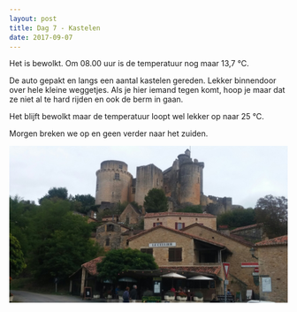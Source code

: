 ```yaml
---
layout: post
title: Dag 7 - Kastelen
date: 2017-09-07
---
```

Het is bewolkt. Om 08.00 uur is de temperatuur nog maar 13,7 °C.<br> 

De auto gepakt en langs een aantal kastelen gereden. Lekker binnendoor over hele kleine weggetjes. Als je hier iemand tegen komt, hoop je maar dat ze niet al te hard rijden en ook de berm in gaan.<br>

Het blijft bewolkt maar de temperatuur loopt wel lekker op naar 25 °C.<br>

Morgen breken we op en geen verder naar het zuiden.

![Kasteel](https://github.com/Prudento-NL/2017-09-frankrijk/blob/master/images/dag7.jpg?raw=true)
